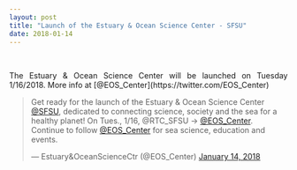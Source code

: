 ```yaml
---
layout: post
title: "Launch of the Estuary & Ocean Science Center - SFSU"
date: 2018-01-14
---
```

<br>

<div style="text-align:justify" markdown="1">

<p>The Estuary & Ocean Science Center will be launched on Tuesday 1/16/2018. More info at [@EOS_Center](https://twitter.com/EOS_Center)</p>

</div>

<div>
<blockquote class="twitter-tweet" data-lang="en"><p lang="en" dir="ltr">Get ready for the launch of the Estuary &amp; Ocean Science Center <a href="https://twitter.com/SFSU?ref_src=twsrc%5Etfw">@SFSU</a>, dedicated to connecting science, society and the sea for a healthy planet! On Tues., 1/16, @RTC_SFSU -&gt; <a href="https://twitter.com/EOS_Center?ref_src=twsrc%5Etfw">@EOS_Center</a>. Continue to follow <a href="https://twitter.com/EOS_Center?ref_src=twsrc%5Etfw">@EOS_Center</a> for sea science, education and events.</p>&mdash; Estuary&amp;OceanScienceCtr (@EOS_Center) <a href="https://twitter.com/EOS_Center/status/952617070855798784?ref_src=twsrc%5Etfw">January 14, 2018</a></blockquote> <script async src="https://platform.twitter.com/widgets.js" charset="utf-8"></script>
</div>

